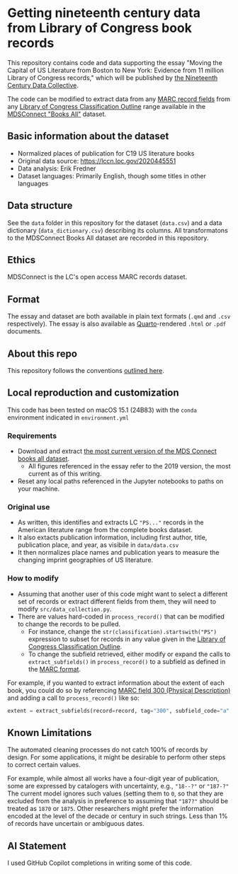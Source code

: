 # Getting nineteenth century data from Library of Congress book records

This repository contains code and data supporting the essay "Moving the Capital of US Literature from Boston to New York: Evidence from 11 million Library of Congress records," which will be published by [the Nineteenth Century Data Collective](https://c19datacollective.com/).

The code can be modified to extract data from any [MARC record fields](https://www.loc.gov/marc/bibliographic/) from any [Library of Congress Classification Outline](https://www.loc.gov/aba/cataloging/classification/lcco/) range available in the [MDSConnect "Books All"](https://lccn.loc.gov/2020445551) dataset.

## Basic information about the dataset

- Normalized places of publication for C19 US literature books
- Original data source: <https://lccn.loc.gov/2020445551>
- Data analysis: Erik Fredner
- Dataset languages: Primarily English, though some titles in other languages

## Data structure

See the `data` folder in this repository for the dataset (`data.csv`) and a data dictionary (`data_dictionary.csv`) describing its columns. All transformatons to the MDSConnect Books All dataset are recorded in this repository.

## Ethics

MDSConnect is the LC's open access MARC records dataset.

## Format

The essay and dataset are both available in plain text formats (`.qmd` and `.csv` respectively). The essay is also available as [Quarto](https://quarto.org)-rendered `.html` or `.pdf` documents.

## About this repo

This repository follows the conventions [outlined here](https://goodresearch.dev).

## Local reproduction and customization

This code has been tested on macOS 15.1 (24B83) with the `conda` environment indicated in `environment.yml`

### Requirements

- Download and extract [the most current version of the MDS Connect books all dataset](https://lccn.loc.gov/2020445551).
  - All figures referenced in the essay refer to the 2019 version, the most current as of this writing.
- Reset any local paths referenced in the Jupyter notebooks to paths on your machine.

### Original use

- As written, this identifies and extracts LC `"PS..."` records in the American literature range from the complete books dataset.
- It also extacts publication information, including first author, title, publication place, and year, as visibile in `data/data.csv`
- It then normalizes place names and publication years to measure the changing imprint geographies of US literature.

### How to modify

- Assuming that another user of this code might want to select a different set of records or extract different fields from them, they will need to modify  `src/data_collection.py`.
- There are values hard-coded in `process_record()` that can be modified to change the records to be pulled.
  - For instance, change the `str(classification).startswith("PS")` expression to subset for records in any value given in the [Library of Congress Classification Outline](https://www.loc.gov/aba/cataloging/classification/lcco/).
  - To change the subfield retrieved, either modify or expand the calls to `extract_subfields()` in `process_record()` to a subfield as defined in the [MARC format](https://www.loc.gov/marc/bibliographic/).

For example, if you wanted to extract information about the extent of each book, you could do so by referencing [MARC field 300 (Physical Description)](https://www.loc.gov/marc/bibliographic/bd300.html) and adding a call to `process_record()` like so:

```python
extent = extract_subfields(record=record, tag="300", subfield_code="a", ns=ns)
```

## Known Limitations

The automated cleaning processes do not catch 100% of records by design. For some applications, it might be desirable to perform other steps to correct certain values.

For example, while almost all works have a four-digit year of publication, some are expressed by catalogers with uncertainty, e.g., `"18--?"` or `"187-?"` The current model ignores such values (setting them to `0`, so that they are excluded from the analysis in preference to assuming that `"187?"` should be treated as `1870` or `1875`. Other researchers might prefer  the information encoded at the level of the decade or century in such strings. Less than 1% of records have uncertain or ambiguous dates.

## AI Statement

I used GitHub Copilot completions in writing some of this code.
